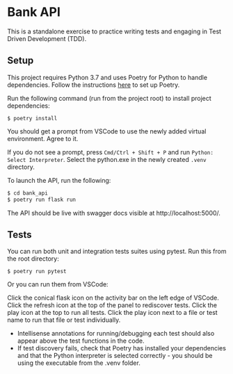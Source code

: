 # Bank API

This is a standalone exercise to practice writing tests and engaging in Test Driven Development (TDD).

## Setup

This project requires Python 3.7 and uses Poetry for Python to handle dependencies. Follow the instructions 
[here](https://python-poetry.org/docs/#installation) to set up Poetry.

Run the following command (run from the project root) to install project dependencies:

`$ poetry install`

You should get a prompt from VSCode to use the newly added virtual environment. Agree to it.

If you do not see a prompt, press `Cmd/Ctrl + Shift + P` and run `Python: Select Interpreter`. Select the python.exe in the newly created `.venv` directory.

To launch the API, run the following:

```bash
$ cd bank_api
$ poetry run flask run
```

The API should be live with swagger docs visible at http://localhost:5000/.

## Tests

You can run both unit and integration tests suites using pytest. Run this from the root directory:

`$ poetry run pytest`

Or you can run them from VSCode:

Click the conical flask icon on the activity bar on the left edge of VSCode. Click the refresh icon at the top of the panel to rediscover tests. Click the play icon at the top to run all tests. Click the play icon next to a file or test name to run that file or test individually.
* Intellisense annotations for running/debugging each test should also appear above the test functions in the code.
* If test discovery fails, check that Poetry has installed your dependencies and that the Python interpreter is selected correctly - you should be using the executable from the .venv folder.